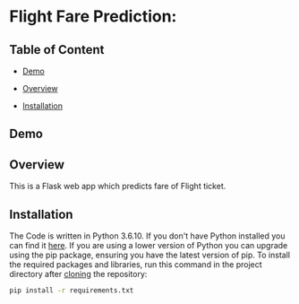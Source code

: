 # Flight Fare Prediction: 

## Table of Content
  * [Demo](#demo)
  * [Overview](#overview)
  
  * [Installation](#installation)
  


## Demo




## Overview
This is a Flask web app which predicts fare of Flight ticket.



## Installation
The Code is written in Python 3.6.10. If you don't have Python installed you can find it [here](https://www.python.org/downloads/). If you are using a lower version of Python you can upgrade using the pip package, ensuring you have the latest version of pip. To install the required packages and libraries, run this command in the project directory after [cloning](https://www.howtogeek.com/451360/how-to-clone-a-github-repository/) the repository:
```bash
pip install -r requirements.txt
```


